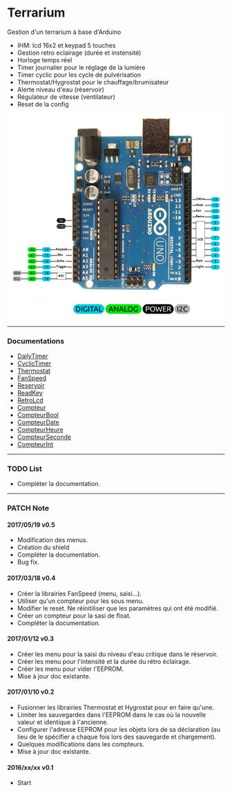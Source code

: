 Terrarium
===================
Gestion d'un terrarium à base d'Arduino
* IHM: lcd 16x2 et keypad 5 touches
* Gestion retro eclairage (durée et instensité)
* Horloge temps réel
* Timer journalier pour le réglage de la lumière
* Timer cyclic pour les cycle de pulvérisation
* Thermostat/Hygrostat pour le chauffage/brumisateur
* Alerte niveau d'eau (réservoir)
* Régulateur de vitesse (ventilateur)
* Reset de la config

![alt tag](https://raw.githubusercontent.com/artnod78/Terrarium/master/Images/Arduino_UNO_R3_Pinout.png)

-------------

### Documentations
* [DailyTimer](https://github.com/artnod78/Terrarium/blob/master/libraries/DailyTimer)
* [CyclicTimer](https://github.com/artnod78/Terrarium/blob/master/libraries/CyclicTimer)
* [Thermostat](https://github.com/artnod78/Terrarium/blob/master/libraries/Thermostat)
* [FanSpeed](https://github.com/artnod78/Terrarium/blob/master/libraries/FanSpeed)
* [Reservoir](https://github.com/artnod78/Terrarium/blob/master/libraries/Reservoir)
* [ReadKey](https://github.com/artnod78/Terrarium/blob/master/libraries/ReadKey)
* [RetroLcd](https://github.com/artnod78/Terrarium/blob/master/libraries/RetroLcd)
* [Compteur](https://github.com/artnod78/Terrarium/blob/master/libraries/Compteur)
* [CompteurBool](https://github.com/artnod78/Terrarium/blob/master/libraries/CompteurBool)
* [CompteurDate](https://github.com/artnod78/Terrarium/blob/master/libraries/CompteurDate)
* [CompteurHeure](https://github.com/artnod78/Terrarium/blob/master/libraries/CompteurHeure)
* [CompteurSeconde](https://github.com/artnod78/Terrarium/blob/master/libraries/CompteurSeconde)
* [CompteurInt](https://github.com/artnod78/Terrarium/blob/master/libraries/CompteurInt)

-------------

### TODO List
* Compléter la documentation.

-------------

### PATCH Note
#### 2017/05/19 v0.5
* Modification des menus.
* Création du shield
* Compléter la documentation.
* Bug fix.

#### 2017/03/18 v0.4
* Créer la librairies FanSpeed (menu, saisi...).
* Utiliser qu'un compteur pour les sous menu.
* Modifier le reset. Ne réinitiliser que les paramètres qui ont été modifié.
* Créer un compteur pour la sasi de float.
* Compléter la documentation.

#### 2017/01/12 v0.3
* Créer les menu pour la saisi du niveau d'eau critique dans le réservoir.
* Créer les menu pour l'intensité et la durée du rétro éclairage.
* Créer les menu pour vider l'EEPROM.
* Mise à jour doc existante.

#### 2017/01/10 v0.2
* Fusionner les librairies Thermostat et Hygrostat pour en faire qu'une.
* Limiter les sauvegardes dans l'EEPROM dans le cas où la nouvelle valeur et identique à l'ancienne.
* Configurer l'adresse EEPROM pour les objets lors de sa déclaration (au lieu de le spécifier a chaque fois lors des sauvegarde et chargement).
* Quelques modifications dans les compteurs.
* Mise à jour doc existante.

#### 2016/xx/xx v0.1
* Start
